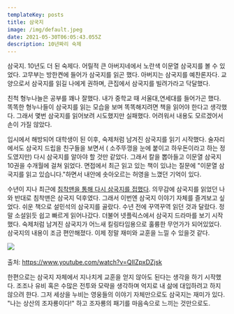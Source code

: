 ```yaml
---
templateKey: posts
title: 삼국지
image: /img/default.jpeg
date: 2021-05-30T06:05:43.055Z
description: 10년짜리 숙제
---
```

삼국지. 10년도 더 된 숙제다. 어릴적 큰 아버지네에서 노란색 이문열 삼국지를 볼 수 있었다. 고무부는 방한켠에 들어가 삼국지를 읽곤 했다. 아버지는 삼국지를 예찬론자다. 교양으로서 삼국지를 읽길 나에게 권하며, 큰집에서 삼국지를 빌려가라고 닥달했다.

친척 형누나늘은 공부를 꽤나 잘했다. 내가 중학교 때 서울대,연세대를 들어가곤 했다. 똑똑한 형누나들이 삼국지를 읽는 모습을 보며 똑똑해지려면 책을 읽어야 한다고 생각했다. 그래서 몇번 삼국지를 읽어보려 시도했지만 실패했다. 어려워서 내용도 모르겠어서 손이 가질 않았다.

입시에서 해방되어 대학생이 된 이후, 숙제처럼 남겨진 삼국지를 읽기 시작했다. 술자리에서도 삼국지 드립을 친구들을 보면서 ( 소주뚜껑을 눈에 붙이고 하우돈이라고 하는 정도였지만) 다시 삼국지를 알아야 할 것만 같았다. 그래서 칼을 뽑아들고 이문열 삼국지 10권을 수개월에 걸쳐 읽었다. 면접에서 최근 읽고 있는 책이 있냐는 질문에 "이문열 삼국지를 읽고 있습니다."하면서 내안에 솟아오르는 허영을 느꼈던 기억이 있다.

수년이 지나 최근에 [침착맨을 통해 다시 삼국지를 접했다](https://www.youtube.com/watch?v=hnanNlDbsE4). 의무감에 삼국지를 읽었던 나와 반대로 침착맨은 삼국지 덕후였다. 그래서 이번엔 삼국지 이야기 자체를 즐겨보고 싶었다. 쉬운 책으로 설민석의 삼국지를 골랐다. 수년 전에 꾸역꾸역 읽던 것과 달랐다. 정말 소설읽듯 쉽고 빠르게 읽어나갔다. 더불어 넷플릭스에서 삼국지 드라마를 보기 시작했다. 숙제처럼 남겨진 삼국지가 어느새 킬링타임용으로 훌륭한 무언가가 되어있었다. 삼국지의 내용이 조금 편안해졌다. 이제 정말 재미와 교훈을 느낄 수 있을것 같다.

![](/img/스크린샷-2021-05-30-오후-3.10.46.png)

출처: https://www.youtube.com/watch?v=QIIZpxDZjsk

한편으로는 삼국지 자체에서 지나치게 교훈을 얻지 않아도 된다는 생각을 하기 시작했다. 조조나 유비 혹은 수많은 전투와 모략을 생각하며 억지로 내 삶에 대입하려고 하지 않으려 한다. 그저 세상을 누비는 영웅들의 이야기 자체만으로도 삼국지는 재미가 있다. "나는 상산의 조자룡이다!" 하고 조자룡의 패기를 마음속으로 느끼는 것만으로도.